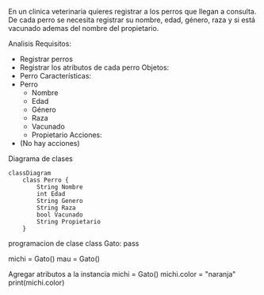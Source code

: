 En un clinica veterinaria quieres registrar a los perros 
que llegan a consulta.
De cada perro se necesita registrar su nombre, edad, 
género, raza y si está vacunado ademas del nombre 
del propietario.


Analisis
Requisitos:
- Registrar perros
- Registrar los atributos de cada perro
Objetos:
- Perro
Características:
- Perro
    - Nombre
    - Edad
    - Género
    - Raza
    - Vacunado
    - Propietario
Acciones:
- (No hay acciones)

Diagrama de clases
```mermaid
classDiagram
    class Perro {
        String Nombre
        int Edad
        String Genero
        String Raza
        bool Vacunado
        String Propietario
    }
```

programacion de clase
class Gato:
    pass

michi = Gato()
mau = Gato()

Agregar atributos a la instancia
michi = Gato()
michi.color = "naranja"
print(michi.color)